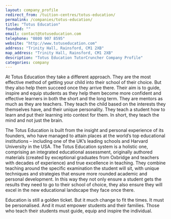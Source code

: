 ```yaml
---
layout: company_profile
redirect_from: /tuition-centres/totus-education/
permalink: /companies/totus-education/
title: "Totus Education"
founded: ""
email: contact@totuseducation.com
telephone: "0800 907 8595"
website: "http://www.totuseducation.com"
address: "Trinity Hall, Rainsford, CM1 2XB"
map_address: "Trinity Hall, Rainsford, CM1 2XB"
description: "Totus Education TutorCruncher Company Profile"
categories: company
---
```

At Totus Education they take a different approach. They are the most effective method of getting your child into their school of their choice. But they also help them succeed once they arrive there. Their aim is to guide, inspire and equip students as they help them become more confident and effective learners in both the short and the long term. They are mentors as much as they are teachers. They teach the child based on the interests they themselves have, and their unique personality. They teach a student how to learn and put their learning into context for them. In short, they teach the mind and not just the brain.

The Totus Education is built from the insight and personal experience of its founders, who have managed to attain places at the world’s top educational institutions – including one of the UK’s leading schools and Harvard University in the USA. The Totus Education system is a holistic one, comprising an integrated educational assessment, originally authored materials (created by exceptional graduates from Oxbridge and teachers with decades of experience) and true excellence in teaching. They combine teaching around the specific examination the student will sit, with unique techniques and strategies that ensure more rounded academic and personal development. In this way they not only ensure a student gets the results they need to go to their school of choice, they also ensure they will excel in the new educational landscape they face once there.

Education is still a golden ticket. But it much change to fit the times. It must be personalised. And it must empower students and their families. Those who teach their students must guide, equip and inspire the individual.
